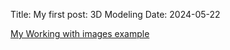Title: My first post: 3D Modeling
Date: 2024-05-22

[My Working with images example](/skills-github-pages/creativeCode/Random-Walker-1/index.html)


